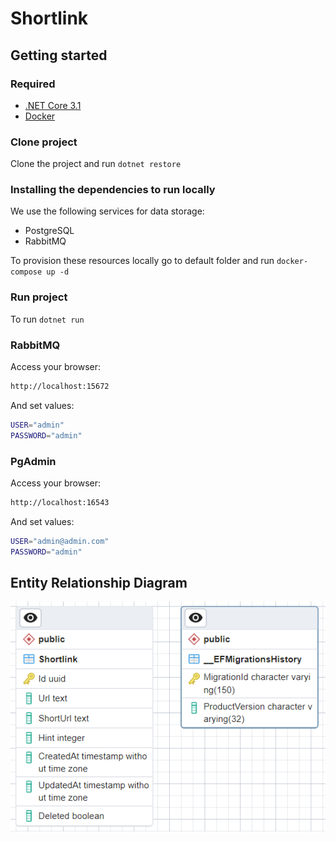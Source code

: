 # Shortlink

## Getting started

### Required

- [.NET Core 3.1](https://dotnet.microsoft.com/download/dotnet/3.1)
- [Docker](https://www.docker.com/)

### Clone project

Clone the project and run `dotnet restore`

### Installing the dependencies to run locally

We use the following services for data storage:

- PostgreSQL
- RabbitMQ

To provision these resources locally go to default folder and run `docker-compose up -d`

### Run project

To run `dotnet run`

### RabbitMQ

Access your browser:

```bash
http://localhost:15672
```

And set values:

```bash
USER="admin"
PASSWORD="admin"
```

### PgAdmin

Access your browser:

```bash
http://localhost:16543
```

And set values:

```bash
USER="admin@admin.com"
PASSWORD="admin"
```

## Entity Relationship Diagram

![alt text](https://github.com/fgouveia708/shortlink/blob/main/Api/Contents/erd.png?raw=true)

